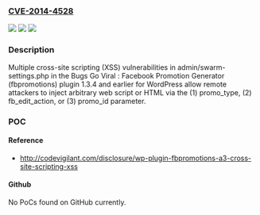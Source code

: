 ### [CVE-2014-4528](https://cve.mitre.org/cgi-bin/cvename.cgi?name=CVE-2014-4528)
![](https://img.shields.io/static/v1?label=Product&message=n%2Fa&color=blue)
![](https://img.shields.io/static/v1?label=Version&message=n%2Fa&color=blue)
![](https://img.shields.io/static/v1?label=Vulnerability&message=n%2Fa&color=brighgreen)

### Description

Multiple cross-site scripting (XSS) vulnerabilities in admin/swarm-settings.php in the Bugs Go Viral : Facebook Promotion Generator (fbpromotions) plugin 1.3.4 and earlier for WordPress allow remote attackers to inject arbitrary web script or HTML via the (1) promo_type, (2) fb_edit_action, or (3) promo_id parameter.

### POC

#### Reference
- http://codevigilant.com/disclosure/wp-plugin-fbpromotions-a3-cross-site-scripting-xss

#### Github
No PoCs found on GitHub currently.


